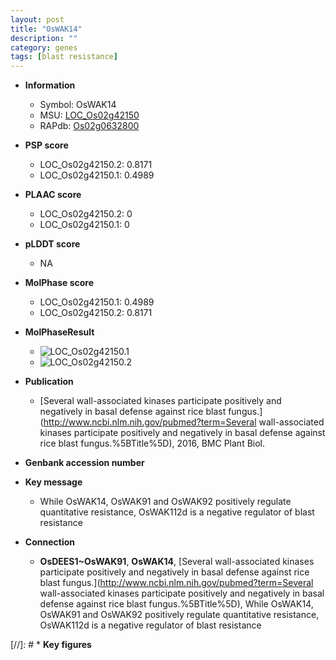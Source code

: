 ```yaml
---
layout: post
title: "OsWAK14"
description: ""
category: genes
tags: [blast resistance]
---
```


* **Information**  
    + Symbol: OsWAK14  
    + MSU: [LOC_Os02g42150](http://rice.plantbiology.msu.edu/cgi-bin/ORF_infopage.cgi?orf=LOC_Os02g42150)  
    + RAPdb: [Os02g0632800](http://rapdb.dna.affrc.go.jp/viewer/gbrowse_details/irgsp1?name=Os02g0632800)  

* **PSP score**  
    + LOC_Os02g42150.2: 0.8171 
    + LOC_Os02g42150.1: 0.4989 

* **PLAAC score**  
    + LOC_Os02g42150.2: 0 
    + LOC_Os02g42150.1: 0 

* **pLDDT score**
    + NA


* **MolPhase score**
    + LOC_Os02g42150.1: 0.4989
    + LOC_Os02g42150.2: 0.8171

* **MolPhaseResult**
    + ![LOC_Os02g42150.1](https://ricepsp.github.io/pictures/LOC_Os02g/LOC_Os02g42150.1.png)
    + ![LOC_Os02g42150.2](https://ricepsp.github.io/pictures/LOC_Os02g/LOC_Os02g42150.2.png)

* **Publication**  
    + [Several wall-associated kinases participate positively and negatively in basal defense against rice blast fungus.](http://www.ncbi.nlm.nih.gov/pubmed?term=Several wall-associated kinases participate positively and negatively in basal defense against rice blast fungus.%5BTitle%5D), 2016, BMC Plant Biol.

* **Genbank accession number**  

* **Key message**  
    + While OsWAK14, OsWAK91 and OsWAK92 positively regulate quantitative resistance, OsWAK112d is a negative  regulator of blast resistance

* **Connection**  
    + __OsDEES1~OsWAK91__, __OsWAK14__, [Several wall-associated kinases participate positively and negatively in basal defense against rice blast fungus.](http://www.ncbi.nlm.nih.gov/pubmed?term=Several wall-associated kinases participate positively and negatively in basal defense against rice blast fungus.%5BTitle%5D), While OsWAK14, OsWAK91 and OsWAK92 positively regulate quantitative resistance, OsWAK112d is a negative regulator of blast resistance

[//]: # * **Key figures**  


